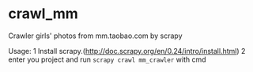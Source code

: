 # crawl_mm
Crawler girls' photos from mm.taobao.com by scrapy

Usage:
1 Install scrapy.(http://doc.scrapy.org/en/0.24/intro/install.html) 
2 enter you project and run `scrapy crawl mm_crawler` with cmd

